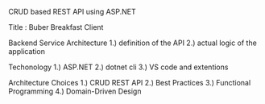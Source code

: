 CRUD based REST API using ASP.NET

Title : Buber Breakfast Client

Backend Service Architecture
    1.) definition of the API
    2.) actual logic of the application

Techonology
    1.) ASP.NET
    2.) dotnet cli
    3.) VS code and extentions

Architecture Choices
    1.) CRUD REST API
    2.) Best Practices
    3.) Functional Programming
    4.) Domain-Driven Design

